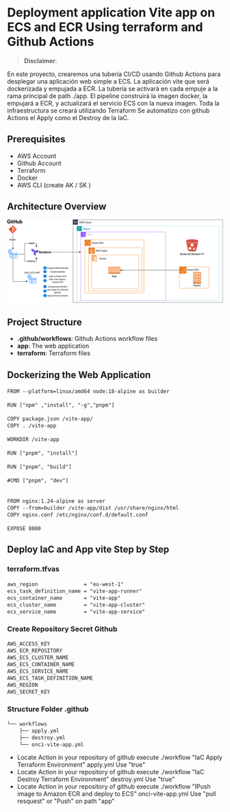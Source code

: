 # Deployment application Vite app on ECS and ECR Using terraform and Github Actions 


> **Disclaimer**: 

En este proyecto, crearemos una tubería CI/CD usando Github Actions para desplegar una aplicación web simple a ECS. 
La aplicación  vite que será dockerizada y empujada a ECR. La tubería se activará en cada empuje a la rama principal de path ./app. 
El pipeline construirá la imagen docker, la empujará a ECR, y actualizará el servicio ECS con la nueva imagen. 
Toda la infraestructura se creará utilizando Terraform Se automatizo con github Actions el Apply como el Destroy de la IaC.


## Prerequisites

- AWS Account
- Github Account
- Terraform
- Docker
- AWS CLI (create AK / SK )

## Architecture Overview

![Architecture](./assets/architecture.svg)

## Project Structure

- **.github/workflows**: Github Actions workflow files
- **app**: The web application
- **terraform**: Terraform files

## Dockerizing the Web Application
```
FROM --platform=linux/amd64 node:18-alpine as builder

RUN ["npm" ,"install", "-g","pnpm"]

COPY package.json /vite-app/
COPY . /vite-app

WORKDIR /vite-app

RUN ["pnpm", "install"]

RUN ["pnpm", "build"]

#CMD ["pnpm", "dev"]


FROM nginx:1.24-alpine as server
COPY --from=builder /vite-app/dist /usr/share/nginx/html
COPY nginx.conf /etc/nginx/conf.d/default.conf

EXPOSE 8000
```
## Deploy IaC and App vite Step by Step

### terraform.tfvas
```
aws_region               = "eu-west-1"
ecs_task_definition_name = "vite-app-runner"
ecs_container_name       = "vite-app"
ecs_cluster_name         = "vite-app-cluster"
ecs_service_name         = "vite-app-service"

```

### Create Repository Secret Github

```
AWS_ACCESS_KEY
AWS_ECR_REPOSITORY
AWS_ECS_CLUSTER_NAME
AWS_ECS_CONTAINER_NAME
AWS_ECS_SERVICE_NAME
AWS_ECS_TASK_DEFINITION_NAME
AWS_REGION
AWS_SECRET_KEY
```
### Structure Folder  .github

```
└── workflows
    ├── apply.yml
    ├── destroy.yml
    └── onci-vite-app.yml
```
* Locate Action in your repository  of github execute ./workflow "IaC Apply Terraform Environment" apply.yml  Use "true" 
* Locate Action in your repository  of github execute ./workflow "IaC Destroy Terraform Environment" destroy.yml  Use "true"
* Locate Action in your repository  of github execute ./workflow "IPush image to Amazon ECR and deploy to ECS" onci-vite-app.yml  Use "pull resquest" or "Push" on path "app"


